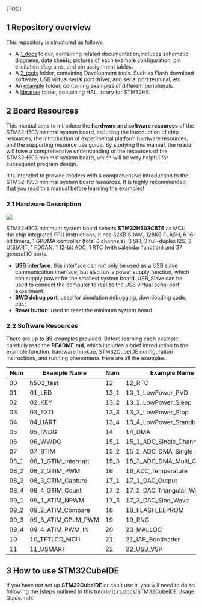 [TOC]



## 1 Repository overview

This repository is structured as follows:

+ A [1_docs](./1_docs) folder, containing related documentation,includes schematic diagrams, data sheets, pictures of each example configuration, pin elicitation diagrams, and pin assignment tables.
+ A [2_tools](./2_tools) folder, containing Development tools. Such as Flash download software, USB virtual serial port driver, and serial port terminal, etc
+ An [example](./examples) folder, containing examples of different peripherals.
+ A [libraries](./libraries) folder, containing HAL library for STM32H5.


## 2 Board Resources

This manual aims to introduce the **hardware and software resources** of the STM32H503 minimal system board, including the introduction of chip resources, the introduction of experimental platform hardware resources, and the supporting resource use guide. By studying this manual, the reader will have a comprehensive understanding of the resources of the STM32H503 minimal system board, which will be very helpful for subsequent program design.

It is intended to provide readers with a comprehensive introduction to the STM32H503 minimal system board resources. It is highly recommended that you read this manual before learning the examples!

### 2.1 Hardware Description

![](./1_docs/3_figures/image/1.png)

STM32H503 minimum system board selects **STM32H503CBT6** as MCU, the chip integrates FPU instructions, It has 32KB SRAM, 128KB FLASH, 6 16-bit timers, 1 GPDMA controller (total 8 channels), 3 SPI, 3 full-duplex I2S, 3 U(S)ART, 1 FDCAN, 1 12-bit ADC, 1 RTC (with calendar function) and 37 general IO ports.

+ **USB interface**: this interface can not only be used as a USB slave communication interface, but also has a power supply function, which can supply power for the smallest system board. USB_Slave can be used to connect the computer to realize the USB virtual serial port experiment.
+ **SWD debug port**: used for simulation debugging, downloading code, etc.;
+ **Reset button**: used to reset the minimum system board


### 2.2 Software Resources

There are up to **35** examples provided. Before learning each example, carefully read the **README.md**, which includes a brief introduction to the example function, hardware hookup, STM32CubeIDE configuration instructions, and running phenomena. Here are all the examples.

| Num  | Example Name        | Num  | Example Name                |
| ---- | ------------------- | ---- | --------------------------- |
| 00   | h503_test           | 12   | 12_RTC                      |
| 01   | 01_LED              | 13_1 | 13_1_LowPower_PVD           |
| 02   | 02_KEY              | 13_2 | 13_2_LowPower_Sleep         |
| 03   | 03_EXTI             | 13_3 | 13_3_LowPower_Stop          |
| 04   | 04_UART             | 13_4 | 13_4_LowPower_Standby       |
| 05   | 05_IWDG             | 14   | 14_DMA                      |
| 06   | 06_WWDG             | 15_1 | 15_1_ADC_Single_Channel     |
| 07   | 07_BTIM             | 15_2 | 15_2_ADC_DMA_Single_Channel |
| 08_1 | 08_1_GTIM_Interrupt | 15_3 | 15_3_ADC_DMA_Multi_Channel  |
| 08_2 | 08_2_GTIM_PWM       | 16   | 16_ADC_Temperature          |
| 08_3 | 08_3_GTIM_Capture   | 17_1 | 17_1_DAC_Output             |
| 08_4 | 08_4_GTIM_Count     | 17_2 | 17_2_DAC_Triangular_Wave    |
| 09_1 | 09_1_ATIM_NPWM      | 17_3 | 17_3_DAC_Sine_Wave          |
| 09_2 | 09_2_ATIM_Compare   | 18   | 18_FLASH_EEPROM             |
| 09_3 | 09_3_ATIM_CPLM_PWM  | 19   | 19_RNG                      |
| 09_4 | 09_4_ATIM_PWM_IN    | 20   | 20_MALLOC                   |
| 10   | 10_TFTLCD_MCU       | 21   | 21_IAP_Bootloader           |
| 11   | 11_USMART           | 22   | 22_USB_VSP                  |

## 3 How to use STM32CubeIDE

If you have not set up **STM32CubeIDE** or can't use it, you will need to do so following the [steps outlined in this tutorial](./1_docs/STM32CubeIDE Usage Guide.md).


